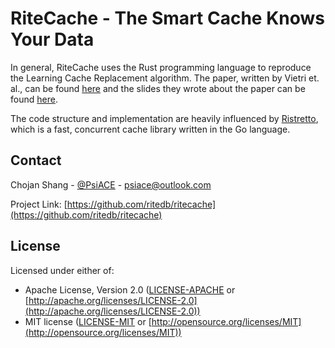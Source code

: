 # RiteCache - The Smart Cache Knows Your Data

In general, RiteCache uses the Rust programming language to reproduce the Learning Cache Replacement algorithm. 
The paper, written by Vietri et. al., can be found [here](https://www.usenix.org/system/files/conference/hotstorage18/hotstorage18-paper-vietri.pdf) and the slides they wrote about the paper can be found [here](https://www.usenix.org/sites/default/files/conference/protected-files/hotstorage18_slides_martinez.pdf).

The code structure and implementation are heavily influenced by [Ristretto](https://github.com/dgraph-io/ristretto), which is a fast, concurrent cache library written in the Go language.

## Contact

Chojan Shang - [@PsiACE](https://github.com/psiace) - <psiace@outlook.com>

Project Link: [https://github.com/ritedb/ritecache](https://github.com/ritedb/ritecache)

## License

Licensed under either of:

- Apache License, Version 2.0 ([LICENSE-APACHE](./LICENSE-APACHE) or [http://apache.org/licenses/LICENSE-2.0](http://apache.org/licenses/LICENSE-2.0))
- MIT license ([LICENSE-MIT](./LICENSE-MIT) or [http://opensource.org/licenses/MIT](http://opensource.org/licenses/MIT))

